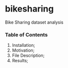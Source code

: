# bikesharing
Bike Sharing dataset analysis


<h3>Table of Contents</h3>

1.  Installation;
2.  Motivation;
3.  File Description;
4.  Results;
